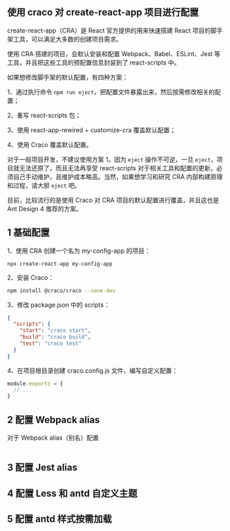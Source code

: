 ## 使用 craco 对 create-react-app 项目进行配置

create-react-app（CRA）是 React 官方提供的用来快速搭建 React 项目的脚手架工具，可以满足大多数的创建项目需求。

使用 CRA 搭建的项目，会默认安装和配置 Webpack、Babel、ESLint、Jest 等工具，并且把这些工具的预配置信息封装到了 react-scripts 中。

如果想修改脚手架的默认配置，有四种方案：

1、通过执行命令 `npm run eject`，把配置文件暴露出来，然后按需修改相关的配置；

2、重写 react-scripts 包；

3、使用 react-app-rewired + customize-cra 覆盖默认配置；

4、使用 Craco 覆盖默认配置。

对于一般项目开发，不建议使用方案 1。因为 `eject` 操作不可逆，一旦 `eject`，项目就无法还原了，而且无法再享受 react-scripts 对于相关工具和配置的更新，必须自己手动维护，且维护成本略高。当然，如果想学习和研究 CRA 内部构建原理和过程，请大胆 `eject` 吧。

目前，比较流行的是使用 Craco 对 CRA 项目的默认配置进行覆盖，并且这也是 Ant Design 4 推荐的方案。

## 1 基础配置

1、使用 CRA 创建一个名为 my-config-app 的项目：

```
npx create-react-app my-config-app
```

2、安装 Craco：

```bash
npm install @craco/craco --save-dev
```

3、修改 package.json 中的 scripts：

```json
{
  "scripts": {
    "start": "craco start",
    "build": "craco build",
    "test": "craco test"
  }
}
```

4、在项目根目录创建 craco.config.js 文件，编写自定义配置：

```javascript
module.exports = {
  // ...
}
```

## 2 配置 Webpack alias

对于 Webpack alias（别名）配置

```

```

## 3 配置 Jest alias

## 4 配置 Less 和 antd 自定义主题

## 5 配置 antd 样式按需加载
